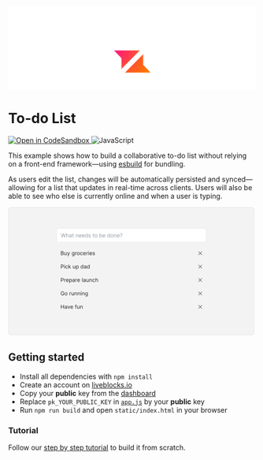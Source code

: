 <p align="center">
  <a href="https://liveblocks.io">
    <img src="https://raw.githubusercontent.com/liveblocks/liveblocks/main/.github/assets/header.svg" alt="Liveblocks" />
  </a>
</p>

# To-do List

<p>
  <a href="https://codesandbox.io/s/github/liveblocks/liveblocks/tree/main/examples/javascript-todo-list">
    <img src="https://img.shields.io/badge/open%20in%20codesandbox-message?style=flat&logo=codesandbox&color=333&logoColor=fff" alt="Open in CodeSandbox" />
  </a>
  <img src="https://img.shields.io/badge/javascript-message?style=flat&logo=javascript&color=db0&logoColor=fff" alt="JavaScript" />
</p>

This example shows how to build a collaborative to-do list without relying on a
front-end framework—using [esbuild](https://esbuild.github.io/) for bundling.

As users edit the list, changes will be automatically persisted and
synced—allowing for a list that updates in real-time across clients. Users will
also be able to see who else is currently online and when a user is typing.

<img src="https://raw.githubusercontent.com/liveblocks/liveblocks/main/.github/assets/examples/todo-list.png" width="500" alt="To-do List" />

## Getting started

- Install all dependencies with `npm install`
- Create an account on [liveblocks.io](https://liveblocks.io/dashboard)
- Copy your **public** key from the
  [dashboard](https://liveblocks.io/dashboard/apikeys)
- Replace `pk_YOUR_PUBLIC_KEY` in
  [`app.js`](./examples/javascript-todo-list/app.js) by your **public** key
- Run `npm run build` and open `static/index.html` in your browser

### Tutorial

Follow our
[step by step tutorial](https://liveblocks.io/docs/tutorials/multiplayer-to-do-list/javascript)
to build it from scratch.
